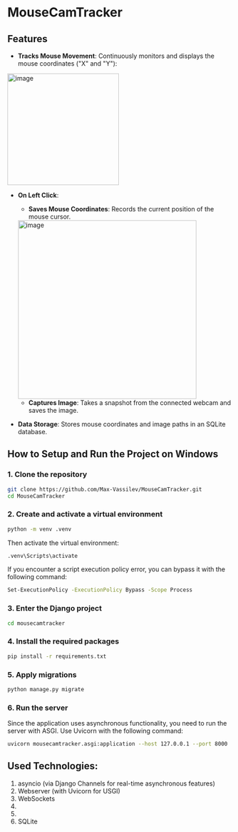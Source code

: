 # MouseCamTracker

## Features

- **Tracks Mouse Movement**: Continuously monitors and displays the mouse coordinates ("X" and "Y"):
<img width="250" alt="image" src="https://github.com/user-attachments/assets/a0ccf2ff-18a0-4bc0-8ebd-9c346d115f3a">

- **On Left Click**:
  - **Saves Mouse Coordinates**: Records the current position of the mouse cursor.
   <img width="400" alt="image" src="https://github.com/user-attachments/assets/33dd7e6f-76e9-4ba6-951e-08e1807e5079">

  - **Captures Image**: Takes a snapshot from the connected webcam and saves the image.
- **Data Storage**: Stores mouse coordinates and image paths in an SQLite database.

## How to Setup and Run the Project on Windows

### 1. Clone the repository

```bash
git clone https://github.com/Max-Vassilev/MouseCamTracker.git
cd MouseCamTracker
```
### 2. Create and activate a virtual environment
```bash
python -m venv .venv
```
Then activate the virtual environment:
```bash
.venv\Scripts\activate
```
If you encounter a script execution policy error, you can bypass it with the following command:
```bash
Set-ExecutionPolicy -ExecutionPolicy Bypass -Scope Process
```
### 3. Enter the Django project
```bash
cd mousecamtracker
```
### 4. Install the required packages
```bash
pip install -r requirements.txt
```

### 5. Apply migrations
```bash
python manage.py migrate
```

### 6. Run the server
Since the application uses asynchronous functionality, you need to run the server with ASGI. Use Uvicorn with the following command:
```bash
uvicorn mousecamtracker.asgi:application --host 127.0.0.1 --port 8000
```

## Used Technologies:
1. asyncio (via Django Channels for real-time asynchronous features)
2. Webserver (with Uvicorn for USGI)
3. WebSockets
4. 
5.
6. SQLite
